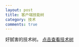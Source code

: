 ```yaml
---
layout: post
title: 客户端技能树
category: 技术
comments: true
---
```


好腻害的技术树。
[点击查看技术树](http://file.zengrong.net/blog/game-client-skill-tree.gv.svg)